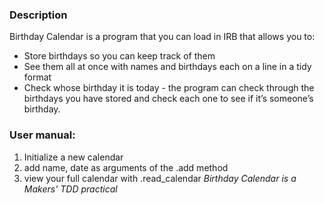 ### Description

Birthday Calendar is a program that you can load in IRB that allows you to:
- Store birthdays so you can keep track of them
- See them all at once with names and birthdays each on a line in a tidy format
- Check whose birthday it is today - the program can check through the birthdays you have stored and check each one to see if it’s someone’s birthday.

### User manual:
1. Initialize a new calendar 
2. add name, date as arguments of the .add method
3. view your full calendar with .read_calendar
_Birthday Calendar is a Makers' TDD practical_